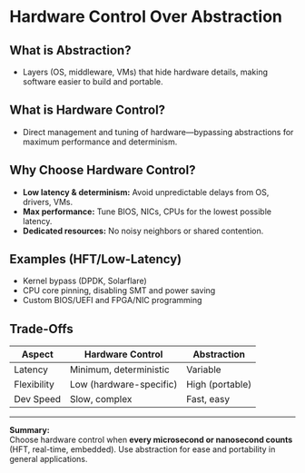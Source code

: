 # Hardware Control Over Abstraction

## What is Abstraction?
- Layers (OS, middleware, VMs) that hide hardware details, making software easier to build and portable.

## What is Hardware Control?
- Direct management and tuning of hardware—bypassing abstractions for maximum performance and determinism.

## Why Choose Hardware Control?
- **Low latency & determinism:** Avoid unpredictable delays from OS, drivers, VMs.
- **Max performance:** Tune BIOS, NICs, CPUs for the lowest possible latency.
- **Dedicated resources:** No noisy neighbors or shared contention.

## Examples (HFT/Low-Latency)
- Kernel bypass (DPDK, Solarflare)
- CPU core pinning, disabling SMT and power saving
- Custom BIOS/UEFI and FPGA/NIC programming

## Trade-Offs

| Aspect      | Hardware Control     | Abstraction         |
|-------------|---------------------|---------------------|
| Latency     | Minimum, deterministic | Variable         |
| Flexibility | Low (hardware-specific) | High (portable)  |
| Dev Speed   | Slow, complex        | Fast, easy         |

---

**Summary:**  
Choose hardware control when **every microsecond or nanosecond counts** (HFT, real-time, embedded). Use abstraction for ease and portability in general applications.